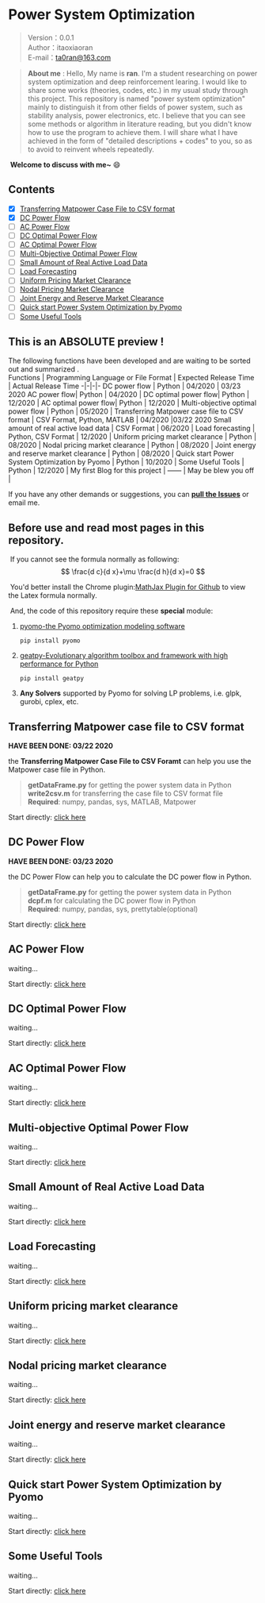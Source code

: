 #  Power System Optimization
> Version：0.0.1  
> Author：itaoxiaoran  
> E-mail：ta0ran@163.com <br>


> **About me** : Hello, My name is **ran**. I'm a student researching on power system optimization and deep reinforcement learing. I would like to share some works (theories, codes, etc.) in my usual study through this project. This repository is named "power system optimization" mainly to distinguish it from other fields of power system, such as stability analysis, power electronics, etc. I believe that you can see some methods or algorithm in literature reading, but you didn't know how to use the program to achieve them. I will share what I have achieved in the form of "detailed descriptions + codes" to you, so as to avoid to reinvent wheels repeatedly.  

​	                                                   **Welcome to discuss with me~** :smile:

## Contents

- [x] [Transferring Matpower Case File to CSV format](#transferring-matpower-case-file-to-csv-format)
- [x] [DC Power Flow](#dc-power-flow)
- [ ] [AC Power Flow](ac-power-flow)
- [ ] [DC Optimal Power Flow](#dc-optimal-power-flow)
- [ ] [AC Optimal Power Flow](#ac-optimal-power-flow)
- [ ] [Multi-Objective Optimal Power Flow](#multi-objective-optimal-power-flow)
- [ ] [Small Amount of Real Active Load Data](#small-amount-of-real-active-load-data)
- [ ] [Load Forecasting](#load-forecasting)
- [ ] [Uniform Pricing Market Clearance](#uniform-pricing-market-clearance)
- [ ] [Nodal Pricing Market Clearance](#nodal-pricing-market-clearance)
- [ ] [Joint Energy and Reserve Market Clearance](#joint-energy-and-reserve-market-clearance)
- [ ] [Quick start Power System Optimization by Pyomo](#quick-start-power-system-optimization-by-pyomo)
- [ ] [Some Useful Tools](#some-useful-tools)

## This is an ABSOLUTE  preview !

The following functions have been developed and are waiting to be sorted out and summarized .  
Functions | Programming Language or File Format | Expected Release Time | Actual Release Time 
-|-|-|-
DC power flow | Python | 04/2020 | 03/23 2020 
AC power flow| Python | 04/2020 |
DC optimal power flow| Python | 12/2020 |
AC optimal power flow| Python | 12/2020               |
Multi-objective optimal power flow | Python | 05/2020 |
Transferring Matpower case file to CSV format | CSV Format, Python, MATLAB | 04/2020 |03/22 2020
Small amount of real active load data | CSV Format      | 06/2020 |
Load forecasting | Python, CSV Format | 12/2020 |
Uniform pricing market clearance | Python             | 08/2020 |
 Nodal pricing market clearance | Python             | 08/2020 |
Joint energy and reserve market clearance | Python             | 08/2020 |
Quick start Power System Optimization by Pyomo | Python | 10/2020 |
Some Useful Tools | Python | 12/2020 |
 My first Blog for this project | ——                 | May be blew you off |

If you have any other demands or suggestions, you can [**pull the Issues**](https://github.com/itaoxiaoran/power-system-optimization/issues) or email me. 

## Before use and read most pages in this repository.

​	If you cannot see the formula normally as following:
$$
\frac{d c}{d x}+\mu \frac{d h}{d x}=0
$$


​	You'd better install the Chrome plugin:[MathJax Plugin for Github](https://chrome.google.com/webstore/detail/mathjax-plugin-for-github/ioemnmodlmafdkllaclgeombjnmnbima/related) to view the Latex formula normally.

​	And, the code of this repository require these **special** module:

1. [pyomo-the Pyomo optimization modeling software](https://github.com/Pyomo/pyomo)

   `pip install pyomo`

2. [geatpy-Evolutionary algorithm toolbox and framework with high performance for Python](https://github.com/geatpy-dev/geatpy)

   `pip install geatpy`

3. **Any Solvers** supported by Pyomo for solving LP problems, i.e. glpk, gurobi, cplex, etc.



## Transferring Matpower case file to CSV format

**HAVE BEEN DONE: 03/22 2020**

the **Transferring Matpower Case File to CSV Foramt** can help you use the Matpower case file in Python.

> **getDataFrame.py** for getting the power system data in Python  
> **write2csv.m** for transferring the case file to CSV format file  
> **Required**: numpy, pandas, sys, MATLAB, Matpower    

Start directly: [click here](https://github.com/itaoxiaoran/transfer-matpower-case-file)

## DC Power Flow

**HAVE BEEN DONE: 03/23 2020**

the DC Power Flow can help you to calculate the DC power flow in Python.

> **getDataFrame.py** for getting the power system data in Python  
> **dcpf.m** for calculating the DC power flow in Python  
> **Required**: numpy, pandas, sys, prettytable(optional)  

Start directly: [click here](https://github.com/itaoxiaoran/dc-power-flow)

## AC Power Flow

waiting...

Start directly: [click here](https://github.com/itaoxiaoran/ac-power-flow)

## DC Optimal Power Flow

waiting...

Start directly: [click here](https://github.com/itaoxiaoran/dc-optimal-power-flow)

## AC Optimal Power Flow

waiting...

Start directly: [click here](https://github.com/itaoxiaoran/ac-optimal-power-flow)

## Multi-objective Optimal Power Flow

waiting...

Start directly: [click here](https://github.com/itaoxiaoran/multi-objective-power-flow)

## Small Amount of Real Active Load Data

waiting...

Start directly: [click here](https://github.com/itaoxiaoran/real-load-data)

## Load Forecasting

waiting...

Start directly: [click here](https://github.com/itaoxiaoran/load-forecasting)

## Uniform pricing market clearance

waiting...

Start directly: [click here](https://github.com/itaoxiaoran/uniform-pricing-electricity-market)

## Nodal pricing market clearance

waiting...

Start directly: [click here](https://github.com/itaoxiaoran/nodal-pricing-electricity-market)

## Joint energy and reserve market clearance

waiting...

Start directly: [click here](https://github.com/itaoxiaoran/joint-energy-and-reserve-electricity-market)

## Quick start Power System Optimization by Pyomo

waiting...

Start directly: [click here](https://github.com/itaoxiaoran/quick-start-power-system-optimization-by-Pyomo)

## Some Useful Tools

waiting...

Start directly: [click here](https://github.com/itaoxiaoran/useful-tools-for-power-system)









